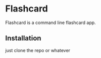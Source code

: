# Flashcard

Flashcard is a command line flashcard app.

## Installation

just clone the repo or whatever
